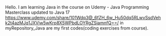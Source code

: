 Hello. 
I am learning Java in the course on Udemy - Java Programming Masterclass updated to Java 17 
https://www.udemy.com/share/101Wdq3@_6fZH_6w_Hu50dq5RLwvSsdVehk2t4azMJq1JXVjw5wKrp8X5WPbdLOYRgZSiamnfQ==/ 
in myRepository_Java are my first codes(coding exercises from course).


